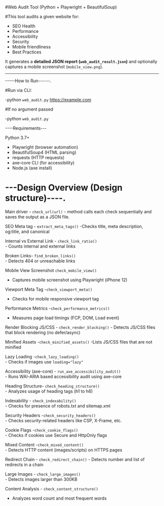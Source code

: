  #Web Audit Tool (Python + Playwright + BeautifulSoup)

#This tool audits a given website for:
- SEO Health
- Performance
- Accessibility
- Security
- Mobile friendliness
- Best Practices

It generates a **detailed JSON report (`web_audit_result.json`)** and optionally captures a mobile screenshot (`mobile_view.png`).

------------------------------

-----How to Run------.

 #Run via CLI:
 
   -python `web_audit.py` https://example.com

#If no argument passed

  -python `web_audit.py`


----Requirements---

Python 3.7+  
- Playwright (browser automation)  
- BeautifulSoup4 (HTML parsing)  
- requests (HTTP requests)  
- axe-core CLI (for accessibility)  
- Node.js (axe install)


# ---Design Overview (Design structure)----.

 
 Main driver - `check_url(url)`
      - method calls each check sequentially and saves the output as a JSON file.

 SEO  Meta tag - `extract_meta_tags()`
     -Checks title, meta description, og:title, and canonical 

  Internal vs External Link - `check_link_ratio()`  
    - Counts internal and external links  
    
Broken Links- `find_broken_links()`           
    - Detects 404 or unreachable links 
    
Mobile View Screenshot `check_mobile_view()`   
   - Captures mobile screenshot using Playwright (iPhone 12)

Viewport Meta Tag -`check_viewport_meta()`        
   - Checks for mobile responsive viewport tag     

Performance Metrics -`check_performance_metrics()`   
   - Measures page load timings (FCP, DOM, Load event)  


  Render Blocking JS/CSS - `check_render_blocking()` 
     - Detects JS/CSS files that block rendering (no defer/async)

  
 Minified Assets -`check_minified_assets()` 
      -Lists JS/CSS files that are not minified      

  
 Lazy Loading -`check_lazy_loading()`   
     - Checks if images use `loading="lazy"`     


Accessibility (axe-core) - `run_axe_accessibility_audit()`  
    - Runs WAI-ARIA based accessibility audit using axe-core

Heading Structure- `check_heading_structure()`      
    - Analyzes usage of heading tags (h1 to h6)  

Indexability - `check_indexability()`         
    - Checks for presence of robots.txt and sitemap.xml

 Security Headers -`check_security_headers()`       
     - Checks security-related headers like CSP, X-Frame, etc.

Cookie Flags -`check_cookie_flags()`           
    - Checks if cookies use Secure and HttpOnly flags   

Mixed Content -`check_mixed_content()`  
    - Detects HTTP content (images/scripts) on HTTPS pages 

Redirect Chain  - `check_redirect_chain()` 
    - Detects number and list of redirects in a chain  


Large Images - `check_large_images()`           
    - Detects images larger than 300KB    

Content Analysis - `check_content_structure()`      
  - Analyzes word count and most frequent words    

